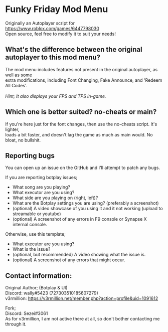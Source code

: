 # Funky Friday Mod Menu
Originally an Autoplayer script for https://www.roblox.com/games/6447798030<br>
Open source, feel free to modify it to suit your needs!

## What's the difference between the original autoplayer to this mod menu?
The mod menu includes features not present in the original autoplayer, as well as some<br>
extra modifications, including Font Changing, Fake Announce, and 'Redeem All Codes'.<br><br>
*Hint; It also displays your FPS and TPS in-game.*

## Which one is better suited? no-cheats or main?
If you're here just for the font changes, then use the no-cheats script. It's lighter,<br>
loads a bit faster, and doesn't lag the game as much as main would. No bloat, no bullshit.

## Reporting bugs
You can open up an issue on the GitHub and I'll attempt to patch any bugs.

If you are reporting botplay issues;

* What song are you playing?
* What executor are you using?
* What side are you playing on (right, left)?
* What are the Botplay settings you are using? (preferably a screenshot)
* (optional) A video showcase of you using it and it not working (upload to streamable or youtube)
* (optional) A screenshot of any errors in F9 console or Synapse X internal console.

Otherwise, use this template;

* What executor are you using?
* What is the issue?
* (optional, but recommended) A video showing what the issue is.
* (optional) A screenshot of any errors that might occur.


## Contact information:
Original Author; (Botplay & UI)<br>
Discord: wally#5423 (727303510185607279)<br>
v3rmillion: https://v3rmillion.net/member.php?action=profile&uid=1091612

Fork;<br>
Discord: Sezei#3061<br>
As for v3rmillion, I am not active there at all, so don't bother contacting me through it.

